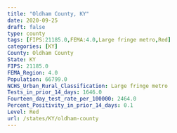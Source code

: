 ```yaml
---
title: "Oldham County, KY"
date: 2020-09-25
draft: false
type: county
tags: [FIPS:21185.0,FEMA:4.0,Large fringe metro,Red]
categories: [KY]
County: Oldham County
State: KY
FIPS: 21185.0
FEMA_Region: 4.0
Population: 66799.0
NCHS_Urban_Rural_Classification: Large fringe metro
Tests_in_prior_14_days: 1646.0
Fourteen_day_test_rate_per_100000: 2464.0
Percent_Positivity_in_prior_14_days: 0.1
Level: Red
url: /states/KY/oldham-county
---
```



